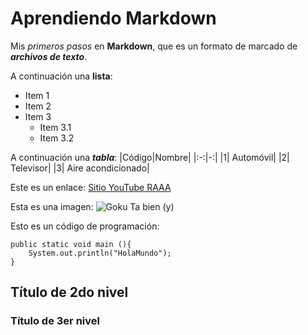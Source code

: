 # Aprendiendo Markdown

Mis _primeros pasos_ en __Markdown__, que es un formato de marcado de ___archivos de texto___.

A continuación una **lista**:

* Item 1
* Item 2
* Item 3
    * Item 3.1
    * Item 3.2

A continuación una ***tabla***:
|Código|Nombre|
|:-:|-:|
|1| Automóvil|
|2| Televisor| 
|3| Aire acondicionado| 

Este es un enlace:
[Sitio YouTube RAAA](https://www.youtube.com/watch?v=vnII48b0r7U)

Esta es una imagen:
![Goku Ta bien (y)](https://i.pinimg.com/474x/ee/12/a9/ee12a906d097550141060360ccc54fd2.jpg)

Esto es un código de programación:

    public static void main (){
        System.out.println("HolaMundo");
    }
    
## Título de 2do nivel

### Título de 3er nivel